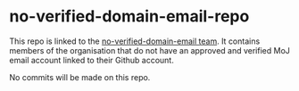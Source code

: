 # no-verified-domain-email-repo

This repo is linked to the [no-verified-domain-email team]. It contains members of the organisation that do not have an approved and verified MoJ email account linked to their Github account.

No commits will be made on this repo.

[no-verified-domain-email team]: https://github.com/orgs/ministryofjustice/teams/no-verified-domain-email

